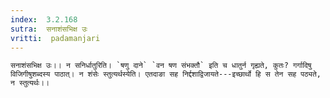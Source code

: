 ```yaml
---
index:  3.2.168
sutra:  सनाशंसभिक्ष उः
vritti:  padamanjari
---
```


	सनाशंसभिक्ष उः।। न सनिर्धातुरिति। `षणु दाने` `वन षण संभक्तौ` इति च धातुर्न गृह्यते, कुतः? गर्गादिषु विजिगीषुशब्दस्य पाठात्। न शंसेः स्तुत्यर्थस्येति। एतदाङा सह निर्द्दशाद्विजायते---इच्छार्थो हि स तेन सह पठ्यते, न स्तुत्यर्थः।।
